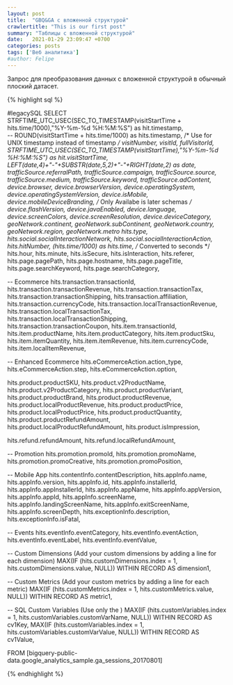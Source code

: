 ```yaml
---
layout: post
title:  "GBQ&GA с вложенной структурой"
crawlertitle: "This is our first post"
summary: "Таблицы с вложенной структурой"
date:   2021-01-29 23:09:47 +0700
categories: posts
tags: ['Веб аналитика']
#author: Felipe
---
```



Запрос для преобразования данных с вложенной структурой в обычный плоский датасет.



{% highlight sql %}

#legacySQL
SELECT
  STRFTIME_UTC_USEC(SEC_TO_TIMESTAMP(visitStartTime + hits.time/1000),"%Y-%m-%d %H:%M:%S") as hit.timestamp,  
  -- ROUND(visitStartTime + hits.time/1000) as hits.timestamp,   /* Use for UNIX timestamp instead of timestamp */
  visitNumber,
  visitId,
  fullVisitorId,
  STRFTIME_UTC_USEC(SEC_TO_TIMESTAMP(visitStartTime),"%Y-%m-%d %H:%M:%S") as hit.visitStartTime,  
  LEFT(date,4)+"-"+SUBSTR(date,5,2)+"-"+RIGHT(date,2) as date,
  trafficSource.referralPath,
  trafficSource.campaign,
  trafficSource.source,
  trafficSource.medium,
  trafficSource.keyword,
  trafficSource.adContent,
  device.browser,
  device.browserVersion,
  device.operatingSystem,
  device.operatingSystemVersion,
  device.isMobile,
  device.mobileDeviceBranding, /* Only Availabe is later schemas */
  device.flashVersion,
  device.javaEnabled,
  device.language,
  device.screenColors,
  device.screenResolution,
  device.deviceCategory,
  geoNetwork.continent,
  geoNetwork.subContinent,
  geoNetwork.country,
  geoNetwork.region,
  geoNetwork.metro
  hits.type,
  hits.social.socialInteractionNetwork,
  hits.social.socialInteractionAction,
  hits.hitNumber,
  (hits.time/1000) as hits.time, /* Converted to seconds */
  hits.hour,
  hits.minute,
  hits.isSecure,
  hits.isInteraction,
  hits.referer,
  hits.page.pagePath,
  hits.page.hostname,
  hits.page.pageTitle,
  hits.page.searchKeyword,
  hits.page.searchCategory,

  -- Ecommerce
  hits.transaction.transactionId,
  hits.transaction.transactionRevenue,
  hits.transaction.transactionTax,
  hits.transaction.transactionShipping,
  hits.transaction.affiliation,
  hits.transaction.currencyCode,
  hits.transaction.localTransactionRevenue,
  hits.transaction.localTransactionTax,
  hits.transaction.localTransactionShipping,
  hits.transaction.transactionCoupon,
  hits.item.transactionId,
  hits.item.productName,
  hits.item.productCategory,
  hits.item.productSku,
  hits.item.itemQuantity,
  hits.item.itemRevenue,
  hits.item.currencyCode,
  hits.item.localItemRevenue,

  -- Enhanced Ecommerce
  hits.eCommerceAction.action_type, 
  hits.eCommerceAction.step,
  hits.eCommerceAction.option,

  hits.product.productSKU, 
  hits.product.v2ProductName, 
  hits.product.v2ProductCategory, 
  hits.product.productVariant, 
  hits.product.productBrand, 
  hits.product.productRevenue, 
  hits.product.localProductRevenue, 
  hits.product.productPrice, 
  hits.product.localProductPrice, 
  hits.product.productQuantity, 
  hits.product.productRefundAmount, 
  hits.product.localProductRefundAmount, 
  hits.product.isImpression,

  hits.refund.refundAmount,
  hits.refund.localRefundAmount,

  -- Promotion
  hits.promotion.promoId,
  hits.promotion.promoName,
  hits.promotion.promoCreative,
  hits.promotion.promoPosition,

  -- Mobile App
  hits.contentInfo.contentDescription,
  hits.appInfo.name,
  hits.appInfo.version,
  hits.appInfo.id,
  hits.appInfo.installerId,
  hits.appInfo.appInstallerId,
  hits.appInfo.appName,
  hits.appInfo.appVersion,
  hits.appInfo.appId,
  hits.appInfo.screenName,
  hits.appInfo.landingScreenName,
  hits.appInfo.exitScreenName,
  hits.appInfo.screenDepth,
  hits.exceptionInfo.description,
  hits.exceptionInfo.isFatal,

  -- Events
  hits.eventInfo.eventCategory,
  hits.eventInfo.eventAction,
  hits.eventInfo.eventLabel,
  hits.eventInfo.eventValue,
  

   -- Custom Dimensions (Add your custom dimensions by adding a line for each dimension)
  MAX(IF (hits.customDimensions.index = 1, hits.customDimensions.value,  NULL)) WITHIN RECORD AS dimension1,
  
  -- Custom Metrics (Add your custom metrics by adding a line for each metric)
  MAX(IF (hits.customMetrics.index = 1, hits.customMetrics.value,  NULL)) WITHIN RECORD AS metric1,
  
  -- SQL Custom Variables (Use only the )
  MAX(IF (hits.customVariables.index = 1, hits.customVariables.customVarName,   NULL)) WITHIN RECORD AS cv1Key,
  MAX(IF (hits.customVariables.index = 1, hits.customVariables.customVarValue,  NULL)) WITHIN RECORD AS cv1Value,
 
FROM [bigquery-public-data.google_analytics_sample.ga_sessions_20170801]


{% endhighlight %}



